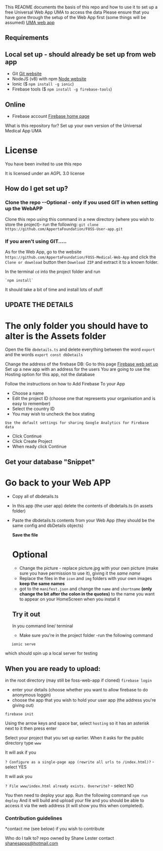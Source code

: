 This README documents the basis of this repo and how to use it to set up a free Universal Web App UMA to access the data 
Please ensure that you have gone through the setup of the Web App first (some things will be assumed)
[UMA web app](https://github.com/AppertaFoundation/FOSS-Medical-Web-App)

## Requirements
## Local set up - should already be set up from web app
- Git [Git website](https://git-scm.com/book/en/v2/Getting-Started-Installing-Git)
- NodeJS (v8) with npm [Node website](https://nodejs.org/en/)
- Ionic ($ `npm install -g ionic`)
- Firebase tools ($ `npm install -g firebase-tools`)
## Online
- Firebase account [Firebase home page](https://firebase.google.com/)


What is this repository for?
Set up your own version of the Universal Medical App UMA

# License
You have been invited to use this repo

It is licensed under an AGPL 3.0 license

## How do I get set up?

### Clone the repo --Optional - only if you used GIT in when setting up the WebAPP
Clone this repo using this command in a new directory (where you wish to store the project)- run the following:
`git clone https://github.com/AppertaFoundation/FOSS-User-app.git`

### If you aren't using GIT.....
As for the Web App, go to the website
`https://github.com/AppertaFoundation/FOSS-Medical-Web-App`
and click the 
`Clone or download` button
then 
`Download ZIP` 
and extract it to a known folder.



In the terminal `cd` into the project folder and run
~~~
`npm install`
~~~
It should take a bit of time and install lots of stuff

## UPDATE THE DETAILS

# The only folder you should have to alter is the Assets folder
Open the file `dbdetails.ts` and delete everything between the word `export` and the words `export const dbDetails`

Change the address of the firebase DB:
Go to this page
[Firebase web set up](https://firebase.google.com/docs/web/setup)
Set up a new app with an address for the users 
You are going to use the Hosting option for this app, not the database

Follow the instructions on how to Add Firebase To your App
- Choose a name
- Edit the project ID (choose one that represents your organisation and is easy to remember)
- Select the country ID
- You may wish to uncheck the box stating
~~~
Use the default settings for sharing Google Analytics for Firebase data
~~~
- Click Continue
- Click Create Project
- When ready click Continue

## Get your database "Snippet"
# Go back to your Web APP
- Copy all of dbdetails.ts
- In this app (the user app) delete the contents of dbdetails.ts (in assets folder)
- Paste the dbdetails.ts contents from your Web App (they should be the same config and dbDetails objects)

   **Save the file**   

   # Optional
   - Change the picture - replace picture.jpg with your own picture (make sure you have permission to use it), giving it the _same name_
   - Replace the files in the `icon` and `img` folders with your own images **keep the same names**
   - got to the `manifest.json` and change the `name` and `shortname` **(only change the bit after the colon in the quotes)** to the name you want to appear on your HomeScreen when you install it

   ## Try it out
   In you command line/ terminal
   - Make sure you're in the project folder
   -run the following command

~~~
   ionic serve
~~~

   which should spin up a local server for testing  


## When you are ready to upload:
in the root directory (may still be foss-web-app if cloned)
`firebase login`
- enter your details (choose whether you want to allow firebase to do anonymous loggin)
- choose the app that you wish to hold your user app (the address you're giving out)

`firebase init`

Using the arrow keys and space bar, select 
`hosting`
so it has an asterisk next to it then press enter

Select your project that you set up earlier.
When it asks for the public directory type 
`www`

It will ask if you

`? Configure as a single-page app (rewrite all urls to /index.html)?` -select YES

It will ask you 

`? File www/index.html already exists. Overwrite?` - select NO

You then need to deploy your app. Run the following command
`npm run deploy`
And it will build and upload your file and you should be able to access it via the web address (it will show you this when completed).
   

### Contribution guidelines
*contact me (see below) if you wish to contribute

Who do I talk to?
repo owned by Shane Lester contact shanesapps@hotmail.com
